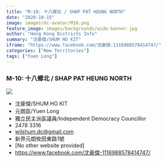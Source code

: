 ```yaml
---
title: "M-10: 十八鄉北 / SHAP PAT HEUNG NORTH"
date: "2020-10-15"
image: images/dc-avatar/M10.png
feature_image: images/backgrounds/wide-banner.jpg
author: "Hong Kong Districts Info"
summary: "沈豪傑/SHUM HO KIT"
iframe: "https://www.facebook.com/沈豪傑-1116988578414747/"
categories: ["New Territories"]
tags: ["Yuen Long"]
---
```


### M-10: 十八鄉北 / SHAP PAT HEUNG NORTH  
![](/images/dc-avatar/M10.png)  

 - 沈豪傑/SHUM HO KIT  
 - 元朗區/Yuen Long  
 - 獨立民主派區議員/Independent Democracy Councillor  
 - 2478 3316  
 - wilshum.dc@gmail.com  
 - 新界元朗攸田東路1號  
 - [No other website provided]  
 - https://www.facebook.com/沈豪傑-1116988578414747/
